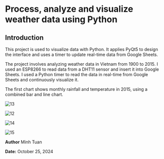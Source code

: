 # Process, analyze and visualize weather data using Python

## Introduction 
This project is used to visualize data with Python. It applies PyQt5 to design the interface and uses a timer to update real-time data from Google Sheets.

The project involves analyzing weather data in Vietnam from 1900 to 2015. I used an ESP8266 to read data from a DHT11 sensor and insert it into Google Sheets. I used a Python timer to read the data in real-time from Google Sheets and continuously visualize it.

The first chart shows monthly rainfall and temperature in 2015, using a combined bar and line chart.

![13](https://user-images.githubusercontent.com/118700956/234063410-ecfc45a3-139d-4052-a983-c6f4ee96590f.jpg)


![12](https://user-images.githubusercontent.com/118700956/234063404-dcf31cff-59b4-4211-b744-6d7b3616e3ba.jpg)


![14](https://user-images.githubusercontent.com/118700956/234063413-67f568f9-aa6c-413b-920b-95cd06642f71.jpg)


![15](https://user-images.githubusercontent.com/118700956/234063418-a45053d2-9192-409f-8506-2c44bb2d4571.jpg)



**Author** Minh Tuan

**Date:** October 25, 2024
